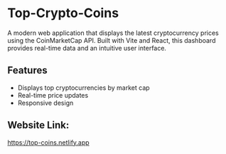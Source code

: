 # Top-Crypto-Coins
A modern web application that displays the latest cryptocurrency prices using the CoinMarketCap API. Built with Vite and React, this dashboard provides real-time data and an intuitive user interface.

## Features

- Displays top cryptocurrencies by market cap
- Real-time price updates
- Responsive design

## Website Link:
https://top-coins.netlify.app
